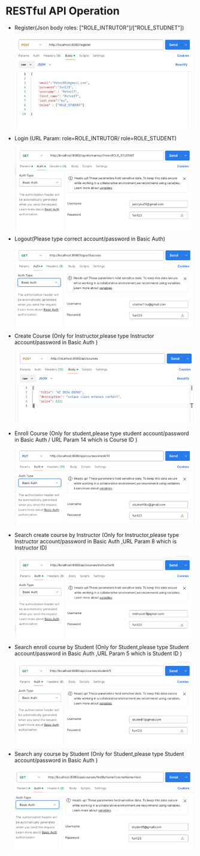 # RESTful API Operation

- Register(Json body roles: ["ROLE_INTRUTOR"]/["ROLE_STUDNET"])

  [<img src="images/user-register.png">](https://github.com/percyku/learning-server-springboot/blob/master/images/user-register.png)

- Login (URL Param: role=ROLE_INTRUTOR/ role=ROLE_STUDENT)

  [<img src="images/user-login.png">](https://github.com/percyku/learning-server-springboot/blob/master/images/user-login.png)

- Logout(Please type correct account/password in Basic Auth)

  [<img src="images/user-logout.png">](https://github.com/percyku/learning-server-springboot/blob/master/images/user-logout.png)

- Create Course (Only for Instructor,please type Instructor account/password in Basic Auth )

  [<img src="images/create-course.png">](https://github.com/percyku/learning-server-springboot/blob/master/imags/create-course.png)

- Enroll Course (Only for student,please type student account/password in Basic Auth / URL Param 14 which is Course ID )

  [<img src="images/eroll-course.png">](https://github.com/percyku/learning-server-springboot/blob/master/imags/eroll-course.png)

- Search create course by Instructor (Only for Instructor,please type Instructor account/password in Basic Auth ,URL Param 8 which is Instructor ID)

  [<img src="images/search-create-course.png">](https://github.com/percyku/learning-server-springboot/blob/master/imags/search-create-course.png)

- Search enroll course by Student (Only for Student,please type Student account/password in Basic Auth ,URL Param 5 which is Student ID )

  [<img src="images/search-enroll-course.png">](https://github.com/percyku/learning-server-springboot/blob/master/imags/search-enroll-course.png)

- Search any course by Student (Only for Student,please type Student account/password in Basic Auth )

  [<img src="images/search-any-course.png">](https://github.com/percyku/learning-server-springboot/blob/master/imags/search-any-course.png)
